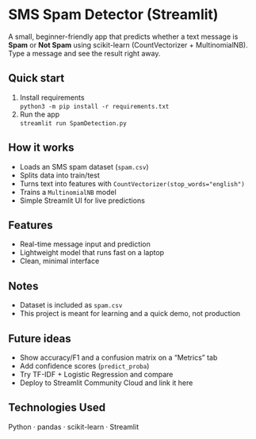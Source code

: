 # SMS Spam Detector (Streamlit)

A small, beginner-friendly app that predicts whether a text message is **Spam** or **Not Spam** using scikit-learn (CountVectorizer + MultinomialNB). Type a message and see the result right away.

## Quick start
1. Install requirements  
   `python3 -m pip install -r requirements.txt`
2. Run the app  
   `streamlit run SpamDetection.py`

## How it works
- Loads an SMS spam dataset (`spam.csv`)
- Splits data into train/test
- Turns text into features with `CountVectorizer(stop_words="english")`
- Trains a `MultinomialNB` model
- Simple Streamlit UI for live predictions

## Features
- Real-time message input and prediction
- Lightweight model that runs fast on a laptop
- Clean, minimal interface

## Notes
- Dataset is included as `spam.csv`
- This project is meant for learning and a quick demo, not production

## Future ideas
- Show accuracy/F1 and a confusion matrix on a “Metrics” tab
- Add confidence scores (`predict_proba`)
- Try TF-IDF + Logistic Regression and compare
- Deploy to Streamlit Community Cloud and link it here

## Technologies Used
Python · pandas · scikit-learn · Streamlit
